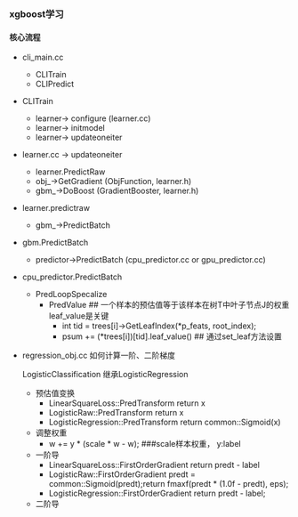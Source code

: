 ### xgboost学习
#### 核心流程
- cli_main.cc  
    - CLITrain
    - CLIPredict
    
- CLITrain
    - learner-> configure (learner.cc)
    - learner-> initmodel
    - learner-> updateoneiter 

- learner.cc -> updateoneiter 
    - learner.PredictRaw
    - obj_->GetGradient (ObjFunction, learner.h)
    - gbm_->DoBoost (GradientBooster, learner.h)
    
- learner.predictraw
    - gbm_->PredictBatch
    
- gbm.PredictBatch
    - predictor->PredictBatch (cpu_predictor.cc or gpu_predictor.cc)

- cpu_predictor.PredictBatch 
    - PredLoopSpecalize
        - PredValue ## 一个样本的预估值等于该样本在树T中叶子节点J的权重 leaf_value是关键
            - int tid = trees[i]->GetLeafIndex(*p_feats, root_index);
            - psum += (*trees[i])[tid].leaf_value() ## 通过set_leaf方法设置
            
            
- regression_obj.cc 如何计算一阶、二阶梯度  

    LogisticClassification 继承LogisticRegression
    - 预估值变换
        - LinearSquareLoss::PredTransform return x
        - LogisticRaw::PredTransform  return x
        - LogisticRegression::PredTransform return common::Sigmoid(x)
    - 调整权重
        - w += y * (scale * w - w); ###scale样本权重， y:label
    - 一阶导
        - LinearSquareLoss::FirstOrderGradient   return predt - label
        - LogisticRaw::FirstOrderGradient   predt = common::Sigmoid(predt);return fmaxf(predt * (1.0f - predt), eps);
        - LogisticRegression::FirstOrderGradient   return predt - label;
    - 二阶导



